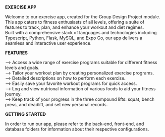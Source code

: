 **EXERCISE APP**

Welcome to our exercise app, created for the Group Design Project module.\
This app caters to fitness enthusiasts of all levels, offering a suite of features to track, plan, and enhance your workout and diet regimes.\
Built with a comprehensive stack of languages and technologies including Typescript, Python, Flask, MySQL, and Expo Go, our app delivers a seamless and interactive user experience.

**FEATURES**

--> Access a wide range of exercise programs suitable for different fitness levels and goals. \
--> Tailor your workout plan by creating personalized exercise programs. \
--> Detailed descriptions on how to perform each exercise. \
--> Easily save your favorite workout programs for quick access. \
--> Log and view nutrional information of various foods to aid your fitness journey. \
--> Keep track of your progress in the three compound lifts: squat, bench press, and deadlift, and set new personal records.

**GETTING STARTED**

In order to run our app, please refer to the back-end, front-end, and database folders for information about their respective configurations.

